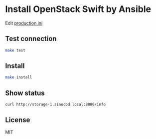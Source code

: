 # Install OpenStack Swift by Ansible

Edit [production.ini](./production.ini)

## Test connection

```bash
make test
```

## Install

```bash
make install
```

## Show status

```bash
curl http://storage-1.sinocbd.local:8080/info
```

## License

MIT